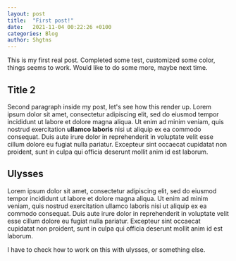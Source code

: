 ```yaml
---
layout: post
title:  "First post!"
date:   2021-11-04 00:22:26 +0100
categories: Blog
author: Shgtns
---
```

This is my first real post. Completed some test, customized some color, things seems to work. Would like to do some more, maybe next time.

## Title 2
Second paragraph inside my post, let's see how this render up.
Lorem ipsum dolor sit amet, consectetur adipiscing elit, sed do eiusmod tempor incididunt ut labore et dolore magna aliqua. Ut enim ad minim veniam, quis nostrud exercitation **ullamco laboris** nisi ut aliquip ex ea commodo consequat. Duis aute irure dolor in reprehenderit in voluptate velit esse cillum dolore eu fugiat nulla pariatur. Excepteur sint occaecat cupidatat non proident, sunt in culpa qui officia deserunt mollit anim id est laborum.

## Ulysses
Lorem ipsum dolor sit amet, consectetur adipiscing elit, sed do eiusmod tempor incididunt ut labore et dolore magna aliqua. Ut enim ad minim veniam, quis nostrud exercitation ullamco laboris nisi ut aliquip ex ea commodo consequat. Duis aute irure dolor in reprehenderit in voluptate velit esse cillum dolore eu fugiat nulla pariatur. Excepteur sint occaecat cupidatat non proident, sunt in culpa qui officia deserunt mollit anim id est laborum.

I have to check how to work on this with ulysses, or something else.